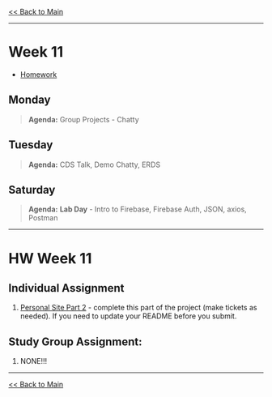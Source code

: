 [<< Back to Main](../README.md)

---
# Week 11
- [Homework](#hw-week-11)

## Monday
> **Agenda:** Group Projects - Chatty

## Tuesday
> **Agenda:** CDS Talk, Demo Chatty, ERDS

## Saturday
> **Agenda:** **Lab Day** - Intro to Firebase, Firebase Auth, JSON, axios, Postman
---
# HW Week 11

## Individual Assignment
1. [Personal Site Part 2](https://github.com/nss-nightclass-projects/personal-bio-site-instructions/blob/master/personal-bio-site-02.md) - complete this part of the project (make tickets as needed).  If you need to update your README before you submit.

## Study Group Assignment:
1. NONE!!!

---
[<< Back to Main](../README.md)